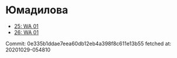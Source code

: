 # Юмадилова
- [25: WA 01](25.md)
- [26: WA 01](26.md)

Commit: 0e335b1ddae7eea60db12eb4a398f8c611e13b55
 fetched at: 20201029-054810
